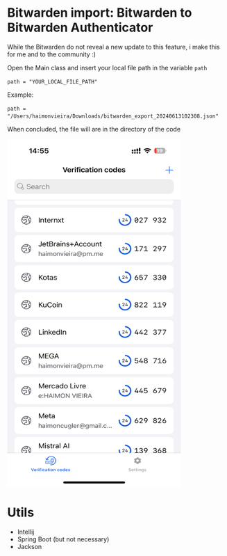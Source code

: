 # Bitwarden import: Bitwarden to Bitwarden Authenticator

While the Bitwarden do not reveal a new update to this feature, i make this for me and to the community :)

Open the Main class and insert your local file path in the variable `path`

`path = "YOUR_LOCAL_FILE_PATH"`

Example:

`path = "/Users/haimonvieira/Downloads/bitwarden_export_20240613102308.json"`

When concluded, the file will are in the directory of the code

<img src="https://github.com/haimonvieira/bitwarden-import/blob/main/IMG_0010.png" alt="Print de tela" width="400" height="800" />



# Utils
- Intellij
- Spring Boot (but not necessary)
- Jackson
